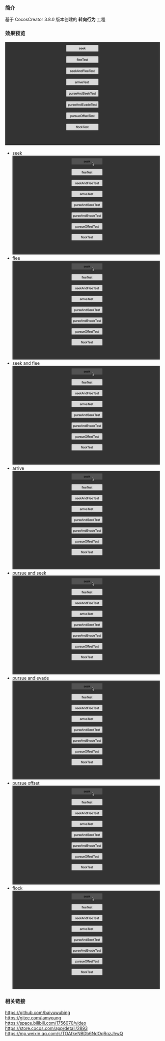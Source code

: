 ### 简介

基于 CocosCreator 3.8.0 版本创建的 **转向行为** 工程

### 效果预览
![image](../../../image/202211/2022112101.png)

- seek    
![image](../../../gif/202211/2022112101.gif)
- flee    
![image](../../../gif/202211/2022112101.gif)
- seek and flee    
![image](../../../gif/202211/2022112101.gif)
- arrive    
![image](../../../gif/202211/2022112101.gif)
- pursue and seek    
![image](../../../gif/202211/2022112101.gif)
- pursue and evade    
![image](../../../gif/202211/2022112101.gif)
- pursue offset    
![image](../../../gif/202211/2022112101.gif)
- flock    
![image](../../../gif/202211/2022112101.gif)

### 相关链接
https://github.com/baiyuwubing    
https://gitee.com/lamyoung    
https://space.bilibili.com/1756070/video    
https://store.cocos.com/app/detail/2893    
https://mp.weixin.qq.com/s/TOAfkeNBDb6NdOqRqzJhwQ